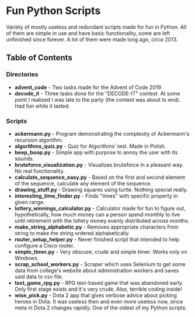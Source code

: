 # Fun Python Scripts
Variety of mostly useless and redundant scripts made for fun in Python. All of them are simple in use and have basic functionality, some are left unfinished since forever.
A lot of them were made long ago, *circa* 2013.

## Table of Contents
### Directories
+ **advent_code** - Two tasks made for the Advent of Code 2019.  
+ **decode_it** - Three tasks done for the "DECODE-IT" contest.
At some point I realized I was late to the party (the contest was about to end). Had fun while it lasted.
### Scripts
+ **ackermann.py** - Program demonstrating the complexity of Ackermann's recursion algorithm.
+ **algorithms_quiz.py** - Quiz for Algorithms' test. Made in Polish.
+ **beep_boop.py** - Simple app with purpose to annoy the user with its sounds.
+ **bruteforce_visualization.py** - Visualizes bruteforce in a pleasant way. No real functionality.
+ **calculate_sequence_easy.py** - Based on the first and second element of the sequence, calculate any element of the sequence.
+ **drawing_stuff.py** - Drawing squares using turtle. Nothing special really.
+ **interesting_time_finder.py** - Finds "times" with specific property in given range.
+ **lottery_winnings_calculator.py** - Calculator made for fun to figure out, hypothetically, how much money can a person spend monthly to live until retirement with the lottery money evenly distributed across months.
+ **make_string_alphabetic.py** - Removes appropriate characters from string to make the string ordered alphabetically.
+ **router_setup_helper.py** - Never finished script that intended to help configure a Cisco router.
+ **simple_timer.py** - Very obscure, crude and simple timer. Works only on Windows.
+ **scrap_school_workers.py** - Scraper which uses Selenium to get some data from college's website about administration workers and saves said data to csv file.
+ **text_game_rpg.py** - RPG text-based game that was abandoned early. Only first stage exists and it's very crude. Also, terrible coding inside!
+ **wise_pick.py** - Dota 2 app that gives verbose advice about picking heroes in Dota. It was useless then and even more useless now, since meta in Dota 2 changes rapidly. One of the oldest of my Python scripts.
